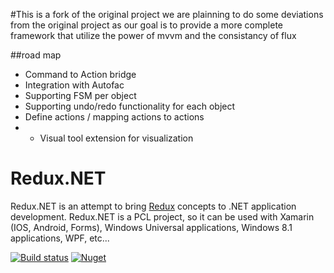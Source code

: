 #This is a fork of the original project
we are plainning to do some deviations from the original project as our goal is to provide a more complete framework that utilize the power of mvvm and the consistancy of flux 

##road map
- Command to Action bridge
- Integration with Autofac
- Supporting FSM per object
- Supporting undo/redo functionality for each object
- Define actions / mapping actions to actions
- - Visual tool extension for visualization


# Redux.NET

Redux.NET is an attempt to bring [Redux](https://github.com/rackt/redux) concepts to .NET application development. Redux.NET is a PCL project, so it can be used with Xamarin (IOS, Android, Forms), Windows Universal applications, Windows 8.1 applications, WPF, etc...

[![Build status](https://img.shields.io/appveyor/ci/GuillaumeSalles/redux-net/master.svg?style=flat-square)](https://ci.appveyor.com/project/GuillaumeSalles/redux-net/branch/master)
[![Nuget](https://img.shields.io/nuget/v/Redux.NET.svg?style=flat-square)](https://www.nuget.org/packages/MVRX.Core/1.0.0)
